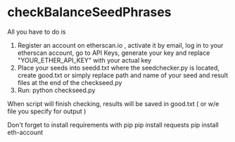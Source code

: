 # checkBalanceSeedPhrases
All you have to do is
1. Register an account on etherscan.io , activate it by email, log in to your etherscan account, go to API Keys, generate your key and replace "YOUR_ETHER_API_KEY" with your actual key
2. Place your seeds into seedd.txt where the seedchecker.py is located, create good.txt or simply replace path and name of your seed and result files at the end of the checkseed.py
3. Run: python checkseed.py

When script will finish checking, results will be saved in good.txt ( or w/e file you specify for output )

Don't forget to install requirements with pip
pip install requests
pip install eth-account
